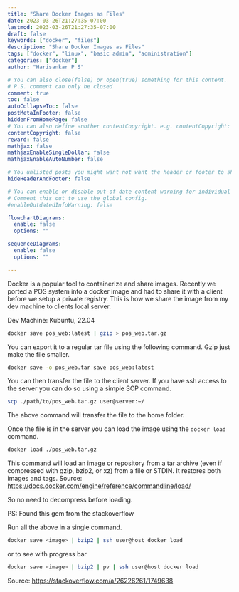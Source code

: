 ```yaml
---
title: "Share Docker Images as Files"
date: 2023-03-26T21:27:35-07:00
lastmod: 2023-03-26T21:27:35-07:00
draft: false
keywords: ["docker", "files"]
description: "Share Docker Images as Files"
tags: ["docker", "linux", "basic admin", "administration"]
categories: ["docker"]
author: "Harisankar P S"

# You can also close(false) or open(true) something for this content.
# P.S. comment can only be closed
comment: true
toc: false
autoCollapseToc: false
postMetaInFooter: false
hiddenFromHomePage: false
# You can also define another contentCopyright. e.g. contentCopyright: "This is another copyright."
contentCopyright: false
reward: false
mathjax: false
mathjaxEnableSingleDollar: false
mathjaxEnableAutoNumber: false

# You unlisted posts you might want not want the header or footer to show
hideHeaderAndFooter: false

# You can enable or disable out-of-date content warning for individual post.
# Comment this out to use the global config.
#enableOutdatedInfoWarning: false

flowchartDiagrams:
  enable: false
  options: ""

sequenceDiagrams:
  enable: false
  options: ""

---
```


Docker is a popular tool to containerize and share images. Recently we ported a POS system into a docker image and had to share it with a client before we setup a private registry. This is how we share the image from my dev machine to clients local server.

Dev Machine: Kubuntu, 22.04

<!--more-->

```sh
docker save pos_web:latest | gzip > pos_web.tar.gz
```

You can export it to a regular tar file using the following command. Gzip just make the file smaller.

```sh
docker save -o pos_web.tar save pos_web:latest
```

You can then transfer the file to the client server. If you have ssh access to the server you can do so using a simple SCP command.

```sh
scp ./path/to/pos_web.tar.gz user@server:~/
```

The above command will transfer the file to the home folder.

Once the file is in the server you can load the image using the `docker load` command.

```sh
docker load ./pos_web.tar.gz
```

This command will load an image or repository from a tar archive (even if compressed with gzip, bzip2, or xz) from a file or STDIN. It restores both images and tags.
Source: https://docs.docker.com/engine/reference/commandline/load/

So no need to decompress before loading.


PS: Found this gem from the stackoverflow

Run all the above in a single command.

```sh
docker save <image> | bzip2 | ssh user@host docker load
```

or to see with progress bar

```sh
docker save <image> | bzip2 | pv | ssh user@host docker load
```

Source: https://stackoverflow.com/a/26226261/1749638
